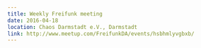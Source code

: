 ```yaml
---
title: Weekly Freifunk meeting
date: 2016-04-18
location: Chaos Darmstadt e.V., Darmstadt
link: http://www.meetup.com/FreifunkDA/events/hsbhmlyvgbxb/
---
```

